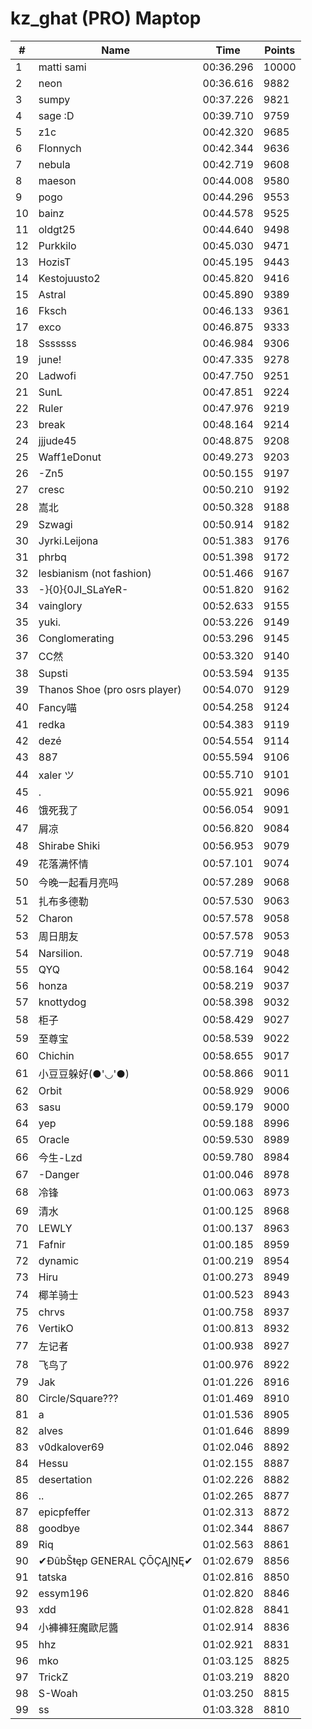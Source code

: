 # kz_ghat (PRO) Maptop

|  # | Name | Time | Points |
|-------------- | -------------- | -------------- | -------------- | 
| 1 | matti sami | 00:36.296 | 10000 | 
| 2 | neon | 00:36.616 | 9882 | 
| 3 | sumpy | 00:37.226 | 9821 | 
| 4 | sage :D | 00:39.710 | 9759 | 
| 5 | z1c | 00:42.320 | 9685 | 
| 6 | Flonnych | 00:42.344 | 9636 | 
| 7 | nebula | 00:42.719 | 9608 | 
| 8 | maeson | 00:44.008 | 9580 | 
| 9 | pogo | 00:44.296 | 9553 | 
| 10 | bainz | 00:44.578 | 9525 | 
| 11 | oldgt25 | 00:44.640 | 9498 | 
| 12 | Purkkilo | 00:45.030 | 9471 | 
| 13 | HozisT | 00:45.195 | 9443 | 
| 14 | Kestojuusto2 | 00:45.820 | 9416 | 
| 15 | Astral | 00:45.890 | 9389 | 
| 16 | Fksch | 00:46.133 | 9361 | 
| 17 | exco | 00:46.875 | 9333 | 
| 18 | Sssssss | 00:46.984 | 9306 | 
| 19 | june! | 00:47.335 | 9278 | 
| 20 | Ladwofi | 00:47.750 | 9251 | 
| 21 | SunL | 00:47.851 | 9224 | 
| 22 | Ruler | 00:47.976 | 9219 | 
| 23 | break | 00:48.164 | 9214 | 
| 24 | jjjude45 | 00:48.875 | 9208 | 
| 25 | Waff1eDonut | 00:49.273 | 9203 | 
| 26 | -Zn5 | 00:50.155 | 9197 | 
| 27 | cresc | 00:50.210 | 9192 | 
| 28 | 嵩北 | 00:50.328 | 9188 | 
| 29 | Szwagi | 00:50.914 | 9182 | 
| 30 | Jyrki.Leijona | 00:51.383 | 9176 | 
| 31 | phrbq | 00:51.398 | 9172 | 
| 32 | lesbianism (not fashion) | 00:51.466 | 9167 | 
| 33 | -}{0}{0JI_SLaYeR- | 00:51.820 | 9162 | 
| 34 | vainglory | 00:52.633 | 9155 | 
| 35 | yuki. | 00:53.226 | 9149 | 
| 36 | Conglomerating | 00:53.296 | 9145 | 
| 37 | CC然 | 00:53.320 | 9140 | 
| 38 | Supsti | 00:53.594 | 9135 | 
| 39 | Thanos Shoe (pro osrs player) | 00:54.070 | 9129 | 
| 40 | Fancy喵 | 00:54.258 | 9124 | 
| 41 | redka | 00:54.383 | 9119 | 
| 42 | dezé | 00:54.554 | 9114 | 
| 43 | 887 | 00:55.594 | 9106 | 
| 44 | xaler ツ | 00:55.710 | 9101 | 
| 45 | . | 00:55.921 | 9096 | 
| 46 | 饿死我了 | 00:56.054 | 9091 | 
| 47 | 屑凉 | 00:56.820 | 9084 | 
| 48 | Shirabe Shiki | 00:56.953 | 9079 | 
| 49 | 花落满怀情 | 00:57.101 | 9074 | 
| 50 | 今晚一起看月亮吗 | 00:57.289 | 9068 | 
| 51 | 扎布多德勒 | 00:57.530 | 9063 | 
| 52 | Charon | 00:57.578 | 9058 | 
| 53 | 周日朋友 | 00:57.578 | 9053 | 
| 54 | Narsilion. | 00:57.719 | 9048 | 
| 55 | QYQ | 00:58.164 | 9042 | 
| 56 | honza | 00:58.219 | 9037 | 
| 57 | knottydog | 00:58.398 | 9032 | 
| 58 | 柜子 | 00:58.429 | 9027 | 
| 59 | 至尊宝 | 00:58.539 | 9022 | 
| 60 | Chichin | 00:58.655 | 9017 | 
| 61 | 小豆豆躲好(●'◡'●) | 00:58.866 | 9011 | 
| 62 | Orbit | 00:58.929 | 9006 | 
| 63 | sasu | 00:59.179 | 9000 | 
| 64 | yep | 00:59.188 | 8996 | 
| 65 | Oracle | 00:59.530 | 8989 | 
| 66 | 今生-Lzd | 00:59.780 | 8984 | 
| 67 | -Danger | 01:00.046 | 8978 | 
| 68 | 冷锋 | 01:00.063 | 8973 | 
| 69 | 清水 | 01:00.125 | 8968 | 
| 70 | LEWLY | 01:00.137 | 8963 | 
| 71 | Fafnir | 01:00.185 | 8959 | 
| 72 | dynamic | 01:00.219 | 8954 | 
| 73 | Hiru | 01:00.273 | 8949 | 
| 74 | 椰羊骑士 | 01:00.523 | 8943 | 
| 75 | chrvs | 01:00.758 | 8937 | 
| 76 | VertikO | 01:00.813 | 8932 | 
| 77 | 左记者 | 01:00.938 | 8927 | 
| 78 | 飞鸟了 | 01:00.976 | 8922 | 
| 79 | Jak | 01:01.226 | 8916 | 
| 80 | Circle/Square??? | 01:01.469 | 8910 | 
| 81 | a | 01:01.536 | 8905 | 
| 82 | alves | 01:01.646 | 8899 | 
| 83 | v0dkalover69 | 01:02.046 | 8892 | 
| 84 | Hessu | 01:02.155 | 8887 | 
| 85 | desertation | 01:02.226 | 8882 | 
| 86 | .. | 01:02.265 | 8877 | 
| 87 | epicpfeffer | 01:02.313 | 8872 | 
| 88 | goodbye | 01:02.344 | 8867 | 
| 89 | Riq | 01:02.563 | 8861 | 
| 90 | ✔ĐûbŠŧęp GENERAL ÇŌÇĄĮŅĘ✔ | 01:02.679 | 8856 | 
| 91 | tatska | 01:02.816 | 8850 | 
| 92 | essym196 | 01:02.820 | 8846 | 
| 93 | xdd | 01:02.828 | 8841 | 
| 94 | 小褲褲狂魔歐尼醬 | 01:02.914 | 8836 | 
| 95 | hhz | 01:02.921 | 8831 | 
| 96 | mko | 01:03.125 | 8825 | 
| 97 | TrickZ | 01:03.219 | 8820 | 
| 98 | S-Woah | 01:03.250 | 8815 | 
| 99 | ss | 01:03.328 | 8810 | 

